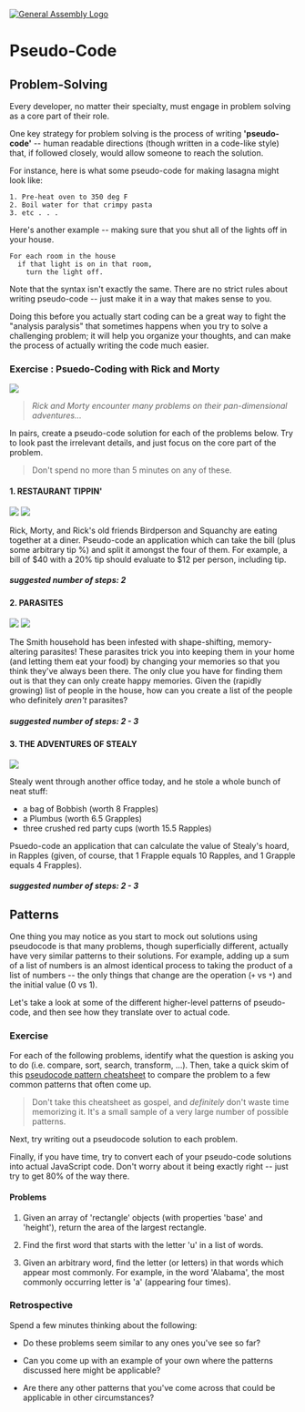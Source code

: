 [![General Assembly Logo](https://camo.githubusercontent.com/1a91b05b8f4d44b5bbfb83abac2b0996d8e26c92/687474703a2f2f692e696d6775722e636f6d2f6b6538555354712e706e67)](https://generalassemb.ly/education/web-development-immersive)

# Pseudo-Code

## Problem-Solving

Every developer, no matter their specialty, must engage in problem solving as a
core part of their role.

One key strategy for problem solving is the process of writing **'pseudo-code'**
-- human readable directions (though written in a code-like style) that, if
followed closely, would allow someone to reach the solution.

For instance, here is what some pseudo-code for making lasagna might look like:

```plaintext
1. Pre-heat oven to 350 deg F
2. Boil water for that crimpy pasta
3. etc . . .
```

Here's another example -- making sure that you shut all of the lights off in
your house.

```plaintext
For each room in the house
  if that light is on in that room,
    turn the light off.
```

Note that the syntax isn't exactly the same. There are no strict rules about
writing pseudo-code -- just make it in a way that makes sense to you.

Doing this before you actually start coding can be a great way to fight the
"analysis paralysis" that sometimes happens when you try to solve a
challenging problem; it will help you organize your thoughts, and can make the
process of actually writing the code much easier.

### Exercise : Psuedo-Coding with Rick and Morty

![](http://vignette2.wikia.nocookie.net/rickandmorty/images/0/0d/Rick-and-Morty1.jpg/revision/latest/scale-to-width-down/300?cb=20140213083747)

> _Rick and Morty encounter many problems on their pan-dimensional_
> _adventures..._

In pairs, create a pseudo-code solution for each of the problems below.
Try to look past the irrelevant details, and just focus on the core part of the
problem.

> Don't spend no more than 5 minutes on any of these.

#### 1. RESTAURANT TIPPIN'

![](http://vignette1.wikia.nocookie.net/rickandmorty/images/0/01/Birdperson_Saving_Morty.png/revision/latest/scale-to-width-down/250?cb=20160913001151)
![](http://vignette3.wikia.nocookie.net/rickandmorty/images/b/bb/FirstSquanch.png/revision/latest/scale-to-width-down/71?cb=20151006235614)

Rick, Morty, and Rick's old friends Birdperson and Squanchy are eating together
at a diner. Pseudo-code an application which can take the bill (plus some
arbitrary tip %) and split it amongst the four of them. For example, a bill
of $40 with a 20% tip should evaluate to $12 per person, including tip.

##### _suggested number of steps: 2_

#### 2. PARASITES

![](http://vignette4.wikia.nocookie.net/rickandmorty/images/5/52/Parasitemmooorrttyy.png/revision/latest/scale-to-width-down/250?cb=20160921081337)
![](http://vignette1.wikia.nocookie.net/rickandmorty/images/1/12/Reverse_Giraffe.png/revision/latest/scale-to-width-down/250?cb=20160921082124)

The Smith household has been infested with shape-shifting, memory-altering
parasites! These parasites trick you into keeping them in your home (and letting
them eat your food) by changing your memories so that you think they've always
been there. The only clue you have for finding them out is that they can only
create happy memories. Given the (rapidly growing) list of people in the house,
how can you create a list of the people who definitely _aren't_ parasites?

##### _suggested number of steps: 2 - 3_

#### 3. THE ADVENTURES OF STEALY

![](http://vignette3.wikia.nocookie.net/rickandmorty/images/7/78/Stealy.jpg/revision/latest/scale-to-width-down/250?cb=20160609132837)

Stealy went through another office today, and he stole a whole bunch of neat
stuff:

-   a bag of Bobbish (worth 8 Frapples)
-   a Plumbus (worth 6.5 Grapples)
-   three crushed red party cups (worth 15.5 Rapples)

Psuedo-code an application that can calculate the value of Stealy's hoard, in
Rapples (given, of course, that 1 Frapple equals 10 Rapples, and 1 Grapple
equals 4 Frapples).

##### _suggested number of steps: 2 - 3_

## Patterns

One thing you may notice as you start to mock out solutions using pseudocode is
that many problems, though superficially different, actually have very similar
patterns to their solutions. For example, adding up a sum of a list of numbers
is an almost identical process to taking the product of a list of numbers -- the
only things that change are the operation (`+` vs `*`) and the initial value
(0 vs 1).

Let's take a look at some of the different higher-level patterns of pseudo-code,
and then see how they translate over to actual code.

### Exercise

For each of the following problems, identify what the question is asking you to
do (i.e. compare, sort, search, transform, ...). Then, take a quick skim of this
[pseudocode pattern cheatsheet](./patterns.md)
to compare the problem to a few common patterns that often come up.

> Don't take this cheatsheet as gospel, and _definitely_ don't waste time
> memorizing it. It's a small sample of a very large number of possible
> patterns.

Next, try writing out a pseudocode solution to each problem.

Finally, if you have time, try to convert each of your pseudo-code solutions
into actual JavaScript code. Don't worry about it being exactly right -- just
try to get 80% of the way there.

#### Problems

1.  Given an array of 'rectangle' objects (with properties 'base' and 'height'),
    return the area of the largest rectangle.

2.  Find the first word that starts with the letter 'u' in a list of words.

3.  Given an arbitrary word, find the letter (or letters) in that words which
    appear most commonly. For example, in the word 'Alabama', the most commonly
    occurring letter is 'a' (appearing four times).

### Retrospective

Spend a few minutes thinking about the following:

-   Do these problems seem similar to any ones you've see so far?

-   Can you come up with an example of your own where the patterns discussed
    here might be applicable?

-   Are there any other patterns that you've come across that could be
    applicable in other circumstances?
